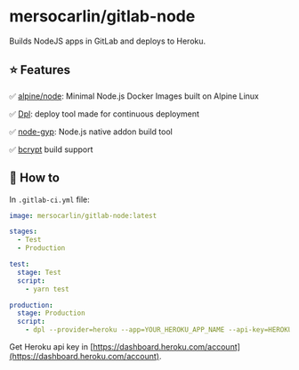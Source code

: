 # mersocarlin/gitlab-node

Builds NodeJS apps in GitLab and deploys to Heroku.

## ⭐ Features

✅ [alpine/node](https://github.com/mhart/alpine-node): Minimal Node.js Docker Images built on Alpine Linux

✅ [Dpl](https://github.com/travis-ci/dpl): deploy tool made for continuous deployment

✅ [node-gyp](https://github.com/nodejs/node-gyp): Node.js native addon build tool

✅ [bcrypt](https://github.com/kelektiv/node.bcrypt.js) build support

## 📖 How to

In `.gitlab-ci.yml` file: 

```yml
image: mersocarlin/gitlab-node:latest

stages: 
  - Test
  - Production

test:
  stage: Test
  script:
    - yarn test

production:
  stage: Production
  script:
    - dpl --provider=heroku --app=YOUR_HEROKU_APP_NAME --api-key=HEROKU_PRODUCTION_API_KEY
```

Get Heroku api key in [https://dashboard.heroku.com/account](https://dashboard.heroku.com/account).
